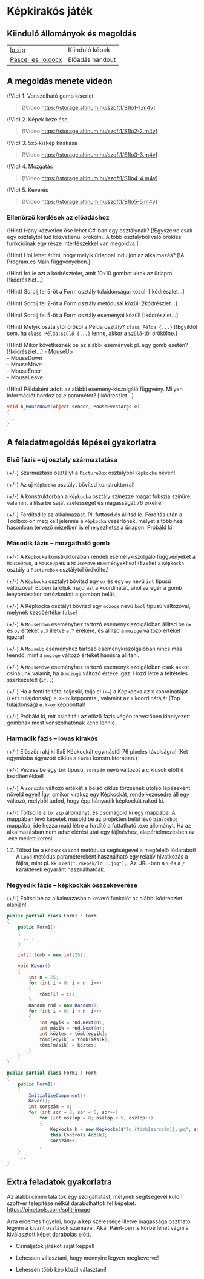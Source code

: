 # Képkirakós játék

## Kiinduló állományok és megoldás
 | | |
|-|-|
|[lo.zip](lo.zip) | Kiinduló képek|
[Pascel_es_lo.docx](Pascel_es_lo.docx)|Előadás handout

## A megoldás menete videón

(!Vid) 1. Vonszolható gomb kíserlet
> [!Video https://storage.altinum.hu/szoft1/S1lo1-1.m4v]

(!Vid) 2. Képek kezelése, 
> [!Video https://storage.altinum.hu/szoft1/S1lo2-2.m4v]

(!Vid) 3. 5x5 kiskép kirakása
> [!Video https://storage.altinum.hu/szoft1/S1lo3-3.m4v]

(!Vid) 4. Mozgatás
> [!Video https://storage.altinum.hu/szoft1/S1lo4-4.m4v]

(!Vid) 5. Keverés
> [!Video https://storage.altinum.hu/szoft1/S1lo5-5.m4v]

### Ellenőrző kérdések az előadáshoz

(!Hint) Hány közvetlen őse lehet C#-ban egy osztálynak? [!Egyszerre csak egy osztálytól tud közvetlenül örökölni. A több osztályból való öröklés funkcióinak egy része interfészekkel van megoldva.]

(!Hint) Hol lehet átírni, hogy melyik űrlappal induljon az alkalmazás? [!A Program.cs Main függvényében.]

(!Hint) Írd le azt a kódrésztelet, amit 10x10 gombot kirak az űrlapra! [!kódrészlet...]

(!Hint) Sorolj fel 5-öt a Form osztály tulajdonságai közül! [!kódrészlet...]

(!Hint) Sorolj fel 2-öt a Form osztály metódusai közül! [!kódrészlet...]

(!Hint) Sorolj fel 5-öt a Form osztály eseményai közül! [!kódrészlet...]

(!Hint) Melyik osztálytól örököl a Példa osztály?  `class Példa {...}` [!Egyiktől sem. ha `class Példa:Szülő {...}` lenne, akkor a `Szülő`-től örökölne.]

(!Hint) Mikor következnek be az alábbi események pl. egy gomb esetén? [!kódrészlet...]
    - MouseUp  
    - MouseDown  
    - MouseMove  
    - MouseEnter  
    - MouseLeave  
    
(!Hint) Példaként adott az alábbi esemény-kiszolgáló függvény. Milyen információt hordoz az  _e_  paraméter? [!kódrészlet...]
``` csharp
void b_MouseDown(object sender, MouseEventArgs e)  
{  
...  
}
```
## A feladatmegoldás lépései gyakorlatra

### Első fázis – új osztály származtatása

(+/-)  Származtass osztályt a `PictureBox` osztályból `Képkocka` néven!

(+/-)  Az új `Képkocka` osztályt bővítsd konstruktorral!

(+/-) A konstruktorban a `Képkocka` osztály színezze magát fukszia színűre, valamint állítsa be saját szélességét és magasságát 76 pixelre!

(+/-) Fordítsd le az alkalmazást. Pl. futtasd és állítsd le. Fordítás után a Toolbox-on meg kell jelennie a `Képkocka` vezérlőnek, melyet a többihez hasonlóan tervező nézetben is elhelyezhetsz a űrlapon. Próbáld ki!

### Második fázis – mozgatható gomb

(+/-) A `Képkocka` konstruktorában rendelj esemélykiszolgáló függvényeket a `MouseDown`, a `MouseUp` és a `MouseMove` eseményekhez! (Ezeket a `Képkocka` osztály a `PictureBox` osztálytól örökölte.)

(+/-) A `Képkocka` osztályt bővítsd egy `ox` és egy `oy` nevű `int` típusú változóval! Ebben tároljuk majd azt a koordinátát, ahol az egér a gomb lenyomásakor tartózkodott a gombon belül.

(+/-) A Képkocka osztályt bővítsd egy `mozoge` nevű `bool` típusú változóval, melynek kezdőértéke `false`!

(+/-) A `MouseDown` eseményhez tartozó eseménykiszolgálóban állítsd be `ox` és `oy` értékét `e.X` illetve `e.Y` érékére, és állítsd a `mozoge` változó értékét igazra!

(+/-) A `MouseUp` eseményhez tartozó eseménykiszolgálóban nincs más teendő, mint a `mozoge` változó értékét hamisra állítani.

(+/-) A `MouseMove` eseményhez tartozó eseménykiszolgálóban csak akkor csinálunk valamit, ha a `mozoge` változó értéke igaz. Hozd létre a feltételes szerkezetet! (`if..`)

(+/-) Ha a fenti feltétel teljesül, tolja el (`+=`) a Képkocka az `X` koordinátáját (`Left` tulajdonság) `e.X-ox` képponttal, valamint az `Y` koordinátáját (Top tulajdonság) `e.Y-oy` képponttal!

(+/-) Próbáld ki, mit csináltál: az előző fázis végén tervezőben kihelyezett gombnak most vonszolhatónak kéne lennie.

### Harmadik fázis – lovas kirakós

(+/-) Először rakj ki 5x5 Képkockát egymástól 76 pixeles távolságra! (Két egymásba ágyazott ciklus a `Form1` konstruktorában.)

(+/-) Vezess be egy `int` típusú, `sorszám` nevű változót a ciklusok előtt `0` kezdőértékkel!

(+/-) A `sorszám` változó értékét a belső ciklus törzsének utolsó lépéseként növeld egyel! Így, amikor kiraksz egy Képkockát, rendelkezésedre áll egy változó, melyből tudod, hogy épp hányadik képkockát rakod ki.

(+/-) Töltsd le a `lo.zip` állományt, és csomagold ki egy mappába. A mappában lévő képetek másold be az projekten belül lévő `bin/debug` mappába, ide hozza majd létre a fordító a futtatható .exe állományt. Ha az alkalmazásban nem adsz elérési utat egy fájlnévhez, alapértelmezésben az .exe mellett keresi.

17.  Töltsd be a `Képkocka` `Load` metódusa segítségével a megfelelő lódarabot! A `Load` metódus paramétereként használható egy relatív hivatkozás a fájlra, mint pl. `kk.Load("./kepek/lo_1.jpg");`. Az URL-ben a `\` és a `/` karakterek egyaránt használhatóak. 

### Negyedik fázis – képkockák összekeverése

(+/-)  Építsd be az alkalmazásba a keverő funkciót az alábbi kódrészlet alapján!

``` csharp
public partial class Form1 : Form
{
    public Form1()
    {
      ....                 
    }

    int[] tömb = new int[25];

    void Kever()
    {
        int n = 25;
        for (int i = 0; i < n; i++)
        {
            tömb[i] = i+1;
        }
        Random rnd = new Random();
        for (int i = 0; i < n; i++)
        {
            int egyik = rnd.Next(n);
            int másik = rnd.Next(n);
            int köztes = tömb[egyik];
            tömb[egyik] = tömb[másik];
            tömb[másik] = köztes;
        }
    }
}
```

``` csharp
public partial class Form1 : Form
{
    public Form1()
    {
        InitializeComponent();
        Kever();
        int sorszám = 0;
        for (int sor = 0; sor < 5; sor++)
            for (int oszlop = 0; oszlop < 5; oszlop++)
            {
                Kepkocka k = new Kepkocka($"lo_{tömb[sorszám]}.jpg", sor, oszlop);               
                this.Controls.Add(k);
                sorszám++;
            }                      
    }
    ...
}

```

## Extra feladatok gyakorlatra

Az alábbi címen találtok egy szolgáltatást, melynek segítségével külön szoftver telepítése nélkül darabolhattok fel képeket: https://pinetools.com/split-image

Arra érdemes figyelni, hogy a kép szélessége illetve magassága osztható legyen a kívánt osztások számával. Akár Paint-ben is körbe lehet vágni a kiválasztott képet darabolás előtt. 

- Csináljatok játékot saját képpel!

- Lehessen választani, hogy mennyire legyen megkeverve!

- Lehessen több kép közül választani!


